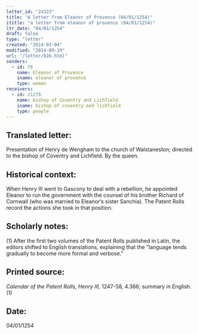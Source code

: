 ```yaml
---
letter_id: "24323"
title: "A letter from Eleanor of Provence (04/01/1254)"
ititle: "a letter from eleanor of provence (04/01/1254)"
ltr_date: "04/01/1254"
draft: false
type: "letter"
created: "2014-03-04"
modified: "2014-09-19"
url: "/letter/616.html"
senders:
  - id: 76
    name: Eleanor of Provence
    iname: eleanor of provence
    type: woman
receivers:
  - id: 21278
    name: bishop of Coventry and Lichfield
    iname: bishop of coventry and lichfield
    type: people
---
```

<h2> Translated letter:</h2>Presentation of Henry de Wengham to the church of Walstaneston; directed to the bishop of Coventry and Lichfield.
By the queen.
<h2 class="mt-4"> Historical context:</h2>When Henry III went to Gascony to deal with a rebellion, he appointed Eleanor to run the government with the counsel of his brother Richard of Cornwall (who was married to Eleanor’s sister Sanchia). The Patent Rolls record the actions she took in that position.
<h2 class="mt-4"> Scholarly notes:</h2>(1) After the first two volumes of the Patent Rolls published in Latin, the editors shifted to English translations, explaining that the "language tends gradually to become more formal and verbose."
<h2 class="mt-4"> Printed source:</h2><p><em>Calendar of the Patent Rolls, Henry III,</em> 1247-58, 4.366; summary in English.(1)</p><h2 class="mt-4"> Date:</h2>04/01/1254